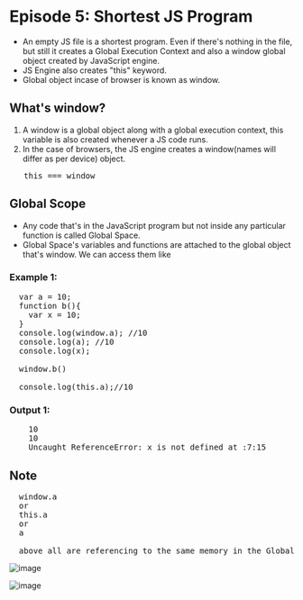 # Episode 5: Shortest JS Program

- An empty JS file is a shortest program. Even if there's nothing in the file, but still it creates a Global Execution Context and also a window global object created by JavaScript engine.
- JS Engine also creates "this" keyword.
- Global object incase of browser is known as window.

## What's window?
1. A window is a global object along with a global execution context, this variable is also created whenever a JS code runs.
2. In the case of browsers, the JS engine creates a window(names will differ as per device) object.

<pre>
   this === window
</pre>

## Global Scope
- Any code that's in the JavaScript program but not inside any particular function is called Global Space.
- Global Space's variables and functions are attached to the global object that's window. We can access them like

### Example 1:

<pre>
  var a = 10;
  function b(){
    var x = 10;
  }
  console.log(window.a); //10
  console.log(a); //10
  console.log(x);
  
  window.b()

  console.log(this.a);//10
</pre>

### Output 1:
<pre>
    10
    10
    Uncaught ReferenceError: x is not defined at <anonymous>:7:15
</pre>

## Note
<pre>
  window.a
  or
  this.a
  or
  a

  above all are referencing to the same memory in the Global Execution Context.
</pre>

  ![image](https://github.com/ReddyDivya/rd-namaste-javaScript/assets/34181144/acdd3d3f-5632-4778-b886-5b15031157cd)

  ![image](https://github.com/ReddyDivya/rd-namaste-javaScript/assets/34181144/0c19ffaa-d0d7-4787-baac-5f9a7f942f68)

